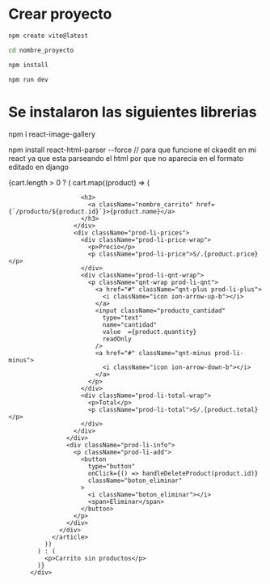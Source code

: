 # Crear proyecto

```bash	
npm create vite@latest
```

```bash
cd nombre_proyecto
```

```bash
npm install
```

```bash
npm run dev
```

# Se instalaron las siguientes librerias

npm i react-image-gallery

npm install react-html-parser --force // para que funcione el ckaedit en mi react ya que esta parseando el html por que no aparecia en el formato editado en django 


<div className="woocommerce prod-litems section-list">
            {cart.length > 0 ? (
              cart.map((product) => (
                <article className="prod-li sectls" key={product.id}>
                  <div className="prod-li-inner">
                    <a href="product.html" className="prod-li-img">
                      <img src={product.image} alt="" />
                    </a>
                    <div className="prod-li-cont">
                      <div className="prod-li-ttl-wrap">
                        
                        <h3>
                          <a className="nombre_carrito" href={`/producto/${product.id}`}>{product.name}</a>
                        </h3>
                      </div>
                      <div className="prod-li-prices">
                        <div className="prod-li-price-wrap">
                          <p>Precio</p>
                          <p className="prod-li-price">S/.{product.price}</p>
                        </div>
                        <div className="prod-li-qnt-wrap">
                          <p className="qnt-wrap prod-li-qnt">
                            <a href="#" className="qnt-plus prod-li-plus">
                              <i className="icon ion-arrow-up-b"></i>
                            </a>
                            <input className="producto_cantidad"
                              type="text"
                              name="cantidad"
                              value  ={product.quantity}
                              readOnly
                            />
                            <a href="#" className="qnt-minus prod-li-minus">
                              <i className="icon ion-arrow-down-b"></i>
                            </a>
                          </p>
                        </div>
                        <div className="prod-li-total-wrap">
                          <p>Total</p>
                          <p className="prod-li-total">S/.{product.total}</p>
                        </div>
                      </div>
                    </div>
                    <div className="prod-li-info">
                      <p className="prod-li-add">
                        <button
                          type="button"
                          onClick={() => handleDeleteProduct(product.id)}
                          className="boton_eliminar"
                        >
                          <i className="boton_eliminar"></i>
                          <span>Eliminar</span>
                        </button>
                      </p>
                    </div>
                  </div>
                </article>
              ))
            ) : (
              <p>Carrito sin productos</p>
            )}
          </div>